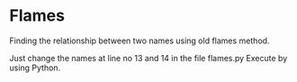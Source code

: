# Flames
Finding the relationship between two names using old flames method.

Just change the names at line no 13 and 14 in the file flames.py
Execute by using Python. 
